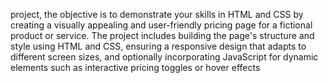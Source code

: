 project, the objective is to demonstrate your skills in HTML and CSS by creating
a visually appealing and user-friendly pricing page for a fictional product or service. The project
includes building the page's structure and style using HTML and CSS, ensuring a responsive design
that adapts to different screen sizes, and optionally incorporating JavaScript for dynamic elements
such as interactive pricing toggles or hover effects
